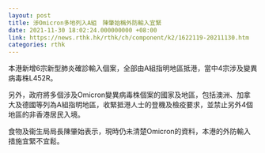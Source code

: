 ```yaml
---
layout: post
title: 涉Omicron多地列入A組　陳肇始稱外防輸入宜緊
date: 2021-11-30 18:02:24.000000000 +08:00
link: https://news.rthk.hk/rthk/ch/component/k2/1622119-20211130.htm
categories: rthk
---
```


本港新增6宗新型肺炎確診輸入個案，全部由A組指明地區抵港，當中4宗涉及變異病毒株L452R。

另外，政府將多個涉及Omicron變異病毒株個案的國家及地區，包括澳洲、加拿大及德國等列為A組指明地區，收緊抵港人士的登機及檢疫要求，並禁止另外4個地區的非香港居民入境。

食物及衞生局局長陳肇始表示，現時仍未清楚Omicron的資料，本港的外防輸入措施宜緊不宜鬆。
